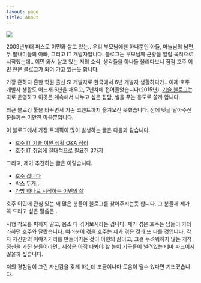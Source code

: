 ```yaml
---
layout: page
title: About
---
```


![](http://i.imgur.com/eRNVcbM.jpg)

2009년부터 퍼스로 이민와 살고 있는.. 우리 부모님에겐 하나뿐인 아들, 마눌님의 남편, 두 딸내미들의 아빠, 그리고 IT 개발자입니다. 블로그는 부모님께 근황을 알릴 목적으로 시작했는데.. 이민 와서 살고 있는 저의 소식, 생각들을 하나둘 올리다보니 점점 호주 이민 전문 블로그가 되어 가고 있는듯 합니다.  

가장 흔하디 흔한 학원 출신 SI 개발자로 한국에서 6년 개발자 생활하다가.. 이제 호주 개발자 생활도 어느새 6년을 채우고, 7년차에 접어들었습니다(2015년). [기술 블로그](http://ahkim.com)는  따로 운영하고 이곳은 계속해서 나누고 싶은 잡담, 썰을 푸는 용도로 쓸까 합니다. 

최근 블로깅 툴을 바꾸면서 기존 코멘트까지 옮겨오진 못했습니다. 전에 댓글 달아주신 분들께는 미안한 마음뿐입니다. 

이 블로그에서 가장 트래픽이 많이 발생하는 글은 다음과 같습니다. 

- [호주 IT 기술 이민 생활 Q&A 정리](http://blog.ahkim.com/australia-IT-qna.html)
- [호주 IT 취업에 절대적으로 필요한 3가지](http://blog.ahkim.com/getting-ITJob-3-components.html)

그리고, 제가 추천하는 글은 이렇습니다. 

- [호주 갑니다](http://blog.ahkim.com/my-way.html)
- [박스 두개..](http://blog.ahkim.com/out-with-boxes.html)
- [가방 하나로 시작하는 이민의 삶](http://blog.ahkim.com/Life-from-a-suitcase.html)

호주 이민에 관심 있는 꽤 많은 분들이 블로그를 찾아주시는듯 합니다. 그 분들께 제가 꼭 드리고 싶은 말씀은..

시행 착오를 피하지 말고, 몸소 다 겪어보시라는 겁니다. 제가 겪은 호주는 남들이 카더라하던 호주와 달랐습니다. 여러분이 겪을 호주는 제가 겪은 것과 또 다를 것입니다. 각자 자신만의 이야기거리를 만들어가는 것이 이민의 삶이고, 그걸 두려워하지 않는 개척 정신을 가진 분들이라면.. 세상은 아직 타봐야 할 놀이 기구들이 널려있는 테마 파크이지 않을까 싶습니다. 

저의 경험담이 그런 자신감을 갖게 하는데 조금이나마 도움이 될수 있다면 기쁘겠습니다.
